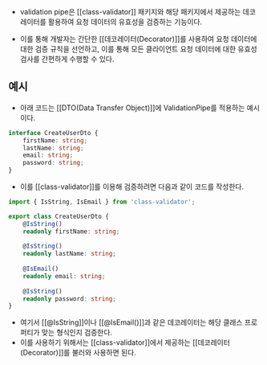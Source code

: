 - validation pipe은 [[class-validator]] 패키지와 해당 패키지에서 제공하는 데코레이터를 활용하여 요청 데이터의 유효성을 검증하는 기능이다.

- 이를 통해 개발자는 간단한 [[데코레이터(Decorator)]]를 사용하여 요청 데이터에 대한 검증 규칙을 선언하고, 이를 통해 모든 클라이언트 요청 데이터에 대한 유효성 검사를 간편하게 수행할 수 있다.


## 예시

- 아래 코드는 [[DTO(Data Transfer Object)]]에 ValidationPipe를 적용하는 예시이다.

```ts
interface CreateUserDto {
    firstName: string;
    lastName: string;
    email: string;
    password: string;
}
```

- 이를 [[class-validator]]를 이용해 검증하려면 다음과 같이 코드를 작성한다.

```ts
import { IsString, IsEmail } from 'class-validator';

export class CreateUserDto {
    @IsString()
    readonly firstName: string;
	
    @IsString()
    readonly lastName: string;
	
    @IsEmail()
    readonly email: string;
	
    @IsString()
    readonly password: string;
}
```

- 여기서 [[@IsString]]이나 [[@IsEmail()]]과 같은 데코레이터는 해당 클래스 프로퍼티가 맞는 형식인지 검증한다.  
- 이를 사용하기 위해서는 [[class-validator]]에서 제공하는 [[데코레이터(Decorator)]]를 불러와 사용하면 된다.